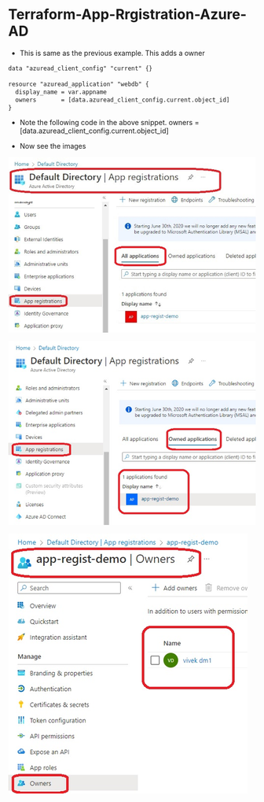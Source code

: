 # Terraform-App-Rrgistration-Azure-AD

- This is same as the previous example. This adds a owner

```
data "azuread_client_config" "current" {}

resource "azuread_application" "webdb" {
  display_name = var.appname
  owners       = [data.azuread_client_config.current.object_id]
}
```
- Note the following code in the above snippet.
    owners       =[data.azuread_client_config.current.object_id]

- Now see the images 

![App Registrations](./images/20AppRegistration1.jpg)

![App Registrations](./images/20AppRegistration2.jpg)

![App Registrations](./images/20AppRegistration3.jpg)


